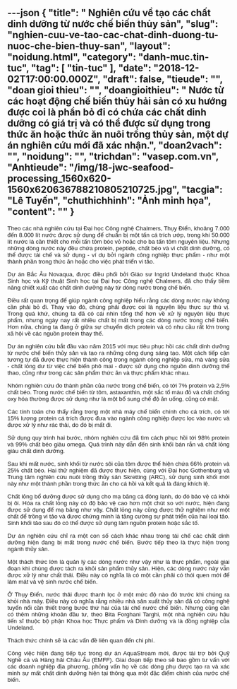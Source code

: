 ---json
{
    "title": " Nghiên cứu về tạo các chất dinh dưỡng từ nước chế biến thủy sản",
    "slug": "nghien-cuu-ve-tao-cac-chat-dinh-duong-tu-nuoc-che-bien-thuy-san",
    "layout": "noidung.html",
    "category": "danh-muc.tin-tuc",
    "tag": [
        "tin-tuc"
    ],
    "date": "2018-12-02T17:00:00.000Z",
    "draft": false,
    "tieude": "",
    "doan gioi thieu": "",
    "doangioithieu": " Nước từ các hoạt động chế biến thủy hải sản có xu hướng được coi là phần bỏ đi có chứa các chất dinh dưỡng có giá trị và có thể được sử dụng trong thức ăn hoặc thức ăn nuôi trồng thủy sản, một dự án nghiên cứu mới đã xác nhận.",
    "doan2vach": "",
    "noidung": "",
    "trichdan": "vasep.com.vn",
    "Anhtieude": "/img/18-jwc-seafood-processing_1560x620-1560x620636788210805210725.jpg",
    "tacgia": "Lê Tuyến",
    "chuthichhinh": "Ảnh minh họa",
    "__content__": ""
}
---
<p style="text-align:justify"><span style="font-size:13px"><span style="color:#1b1b1b"><span style="font-family:Arial"><span style="background-color:#ffffff"><span style="font-size:10pt">Theo c&aacute;c nh&agrave; nghi&ecirc;n cứu tại Đại học C&ocirc;ng nghệ Chalmers, Thụy Điển, khoảng 7.000 đến 8.000 l&iacute;t nước được sử dụng để chuẩn bị một tấn c&aacute; tr&iacute;ch ướp, trong khi 50.000 l&iacute;t nước l&agrave; cần thiết cho mỗi tấn t&ocirc;m b&oacute;c vỏ hoặc cho ba tấn t&ocirc;m nguy&ecirc;n liệu. Nhưng những d&ograve;ng nước n&agrave;y đều chứa protein, peptide, chất b&eacute;o v&agrave; vi chất dinh dưỡng, c&oacute; thể được t&aacute;i chế v&agrave; sử dụng - v&iacute; dụ bởi ng&agrave;nh c&ocirc;ng nghiệp thực phẩm - như một th&agrave;nh phần trong thức ăn hoặc cho việc ph&aacute;t triển vi tảo.</span></span></span></span></span></p>

<p style="text-align:justify"><span style="font-size:13px"><span style="color:#1b1b1b"><span style="font-family:Arial"><span style="background-color:#ffffff"><span style="font-size:10pt">Dự &aacute;n Bắc &Acirc;u Novaqua, được điều phối bởi Gi&aacute;o sư Ingrid Undeland thuộc Khoa Sinh học v&agrave; Kỹ thuật Sinh học tại Đại học C&ocirc;ng nghệ Chalmers, đ&atilde; cho thấy tiềm năng chiết xuất c&aacute;c chất dinh dưỡng n&agrave;y từ d&ograve;ng nước trong chế biến.</span></span></span></span></span></p>

<p style="text-align:justify"><span style="font-size:13px"><span style="color:#1b1b1b"><span style="font-family:Arial"><span style="background-color:#ffffff"><span style="font-size:10pt">Điều rất quan trọng để gi&uacute;p ng&agrave;nh c&ocirc;ng nghiệp hiểu rằng c&aacute;c d&ograve;ng nước n&agrave;y kh&ocirc;ng cần phải bỏ đi. Thay v&agrave;o đ&oacute;, ch&uacute;ng phải được coi l&agrave; nguy&ecirc;n liệu thực sự th&uacute; vị. Trong qu&aacute; khứ, ch&uacute;ng ta đ&atilde; c&oacute; c&aacute;i nh&igrave;n tổng thể hơn về xử l&yacute; nguy&ecirc;n liệu thực phẩm, nhưng ng&agrave;y nay rất nhiều chất bị mất trong c&aacute;c d&ograve;ng nước trong chế biến. Hơn nữa, ch&uacute;ng ta đang ở giữa sự chuyển dịch protein v&agrave; c&oacute; nhu cầu rất lớn trong x&atilde; hội về c&aacute;c nguồn protein thay thế.</span></span></span></span></span></p>

<p style="text-align:justify"><span style="font-size:13px"><span style="color:#1b1b1b"><span style="font-family:Arial"><span style="background-color:#ffffff"><span style="font-size:10pt">Dự &aacute;n nghi&ecirc;n cứu bắt đầu v&agrave;o năm 2015 với mục ti&ecirc;u phục hồi c&aacute;c chất dinh dưỡng từ nước chế biến thủy sản v&agrave; tạo ra những c&ocirc;ng dụng s&aacute;ng tạo. Một c&aacute;ch tiếp cận tương tự đ&atilde; được thực hiện th&agrave;nh c&ocirc;ng trong ng&agrave;nh c&ocirc;ng nghiệp sữa, m&agrave; v&aacute;ng sữa - chất lỏng dư từ việc chế biến ph&ocirc; mai - được sử dụng cho nguồn dinh dưỡng thể thao, cũng như trong c&aacute;c sản phẩm thức ăn v&agrave; thực phẩm kh&aacute;c nhau.</span></span></span></span></span></p>

<p style="text-align:justify"><span style="font-size:13px"><span style="color:#1b1b1b"><span style="font-family:Arial"><span style="background-color:#ffffff"><span style="font-size:10pt">Nh&oacute;m nghi&ecirc;n cứu đo th&agrave;nh phần của nước trong chế biến, c&oacute; tới 7% protein v&agrave; 2,5% chất b&eacute;o. Trong nước chế biến từ t&ocirc;m, astaxanthin, một sắc tố m&agrave;u đỏ v&agrave; chất chống oxy h&oacute;a thường được sử dụng như l&agrave; một bổ sung chế độ ăn uống, cũng c&oacute; mặt.</span></span></span></span></span></p>

<p style="text-align:justify"><span style="font-size:13px"><span style="color:#1b1b1b"><span style="font-family:Arial"><span style="background-color:#ffffff"><span style="font-size:10pt">C&aacute;c t&iacute;nh to&aacute;n cho thấy rằng trong một nh&agrave; m&aacute;y chế biến ch&iacute;nh cho c&aacute; tr&iacute;ch, c&oacute; tới 15% lượng protein c&aacute; tr&iacute;ch được đưa v&agrave;o ng&agrave;nh c&ocirc;ng nghiệp được lọc v&agrave;o nước v&agrave; được xử l&yacute; như r&aacute;c thải, do đ&oacute; bị mất đi.</span></span></span></span></span></p>

<p style="text-align:justify"><span style="font-size:13px"><span style="color:#1b1b1b"><span style="font-family:Arial"><span style="background-color:#ffffff"><span style="font-size:10pt">Sử dụng quy tr&igrave;nh hai bước, nh&oacute;m nghi&ecirc;n cứu đ&atilde; t&igrave;m c&aacute;ch phục hồi tới 98% protein v&agrave; 99% chất b&eacute;o gi&agrave;u omega. Qu&aacute; tr&igrave;nh n&agrave;y dẫn đến sinh khối b&aacute;n rắn v&agrave; chất lỏng gi&agrave;u chất dinh dưỡng.</span></span></span></span></span></p>

<p style="text-align:justify"><span style="font-size:13px"><span style="color:#1b1b1b"><span style="font-family:Arial"><span style="background-color:#ffffff"><span style="font-size:10pt">Sau khi mất nước, sinh khối từ nước s&ocirc;i của t&ocirc;m được thể hiện chứa 66% protein v&agrave; 25% chất b&eacute;o. Hai thử nghiệm đ&atilde; được thực hiện, c&ugrave;ng với Đại học Gothenburg v&agrave; Trung t&acirc;m nghi&ecirc;n cứu nu&ocirc;i trồng thủy sản Skretting (ARC), sử dụng sinh khối mới n&agrave;y như một th&agrave;nh phần trong thức ăn cho c&aacute; hồi v&agrave; kết quả l&agrave; đ&aacute;ng kh&iacute;ch lệ.</span></span></span></span></span></p>

<p style="text-align:justify"><span style="font-size:13px"><span style="color:#1b1b1b"><span style="font-family:Arial"><span style="background-color:#ffffff"><span style="font-size:10pt">Chất lỏng bổ dưỡng được sử dụng cho mạ băng c&aacute; đ&ocirc;ng lạnh, do đ&oacute; bảo vệ c&aacute; khỏi bị &ocirc;i. H&oacute;a ra chất lỏng n&agrave;y c&oacute; độ bảo vệ cao hơn một ch&uacute;t so với nước, hiện đang được sử dụng để mạ băng như vậy. Chất lỏng n&agrave;y cũng được thử nghiệm như một chất để trồng vi tảo v&agrave; được chứng minh l&agrave; tăng cường sự ph&aacute;t triển của hai loại tảo. Sinh khối tảo sau đ&oacute; c&oacute; thể được sử dụng l&agrave;m nguồn protein hoặc sắc tố.</span></span></span></span></span></p>

<p style="text-align:justify"><span style="font-size:13px"><span style="color:#1b1b1b"><span style="font-family:Arial"><span style="background-color:#ffffff"><span style="font-size:10pt">Dự &aacute;n nghi&ecirc;n cứu chỉ ra một con số c&aacute;ch kh&aacute;c nhau trong t&aacute;i chế c&aacute;c chất dinh dưỡng hiện đang bị mất trong nước chế biến. Bước tiếp theo l&agrave; thực hiện trong ng&agrave;nh thủy sản.</span></span></span></span></span></p>

<p style="text-align:justify"><span style="font-size:13px"><span style="color:#1b1b1b"><span style="font-family:Arial"><span style="background-color:#ffffff"><span style="font-size:10pt">Một th&aacute;ch thức lớn l&agrave; quản l&yacute; c&aacute;c d&ograve;ng nước như vậy như l&agrave; thực phẩm, ngo&agrave;i giai đoạn khi ch&uacute;ng được t&aacute;ch ra khỏi sản phẩm thủy sản. Hiện, c&aacute;c d&ograve;ng nước n&agrave;y vẫn được xử l&yacute; như chất thải. Điều n&agrave;y c&oacute; nghĩa l&agrave; c&oacute; một cần phải c&oacute; th&oacute;i quen mới để l&agrave;m m&aacute;t v&agrave; vệ sinh nước chế biến.</span></span></span></span></span></p>

<p style="text-align:justify"><span style="font-size:13px"><span style="color:#1b1b1b"><span style="font-family:Arial"><span style="background-color:#ffffff"><span style="font-size:10pt">Ở Thụy Điển, nước thải được thanh lọc ở một mức độ n&agrave;o đ&oacute; trước khi ch&uacute;ng ra khỏi nh&agrave; m&aacute;y. Điều n&agrave;y c&oacute; nghĩa rằng nhiều nh&agrave; sản xuất thủy sản đ&atilde; c&oacute; c&ocirc;ng nghệ tuyển nổi cần thiết trong bước thứ hai của t&aacute;i chế nước chế biến. Nhưng cũng cần c&oacute; th&ecirc;m những khoản đầu tư, theo Bita Forghani Targhi, một nh&agrave; nghi&ecirc;n cứu hậu tiến sĩ thuộc bộ phận Khoa học Thực phẩm v&agrave; Dinh dưỡng v&agrave; l&agrave; đồng nghiệp của Undeland.</span></span></span></span></span></p>

<p style="text-align:justify"><span style="font-size:13px"><span style="color:#1b1b1b"><span style="font-family:Arial"><span style="background-color:#ffffff"><span style="font-size:10pt">Th&aacute;ch thức ch&iacute;nh sẽ l&agrave; c&aacute;c vấn đề li&ecirc;n quan đến chi ph&iacute;.</span></span></span></span></span></p>

<p style="text-align:justify"><span style="font-size:13px"><span style="color:#1b1b1b"><span style="font-family:Arial"><span style="background-color:#ffffff"><span style="font-size:10pt">C&ocirc;ng việc hiện đang tiếp tục trong dự &aacute;n AquaStream mới, được t&agrave;i trợ bởi Quỹ Nghề c&aacute; v&agrave; H&agrave;ng hải Ch&acirc;u &Acirc;u (EMFF). Giai đoạn tiếp theo sẽ bao gồm tư vấn với c&aacute;c doanh nghiệp địa phương, phỏng vấn họ về c&aacute;c d&ograve;ng phụ được tạo ra v&agrave; x&aacute;c minh sự mất chất dinh dưỡng hiện tại th&ocirc;ng qua một đặc điểm ch&iacute;nh của nước chế biến.</span></span></span></span></span></p>
